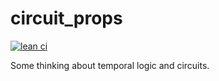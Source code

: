# circuit_props
[![lean ci](https://github.com/jcreedcmu/circuit_props/actions/workflows/lean_action_ci.yml/badge.svg?branch=deploy)](https://github.com/jcreedcmu/circuit_props/actions/workflows/lean_action_ci.yml)

Some thinking about temporal logic and circuits.
